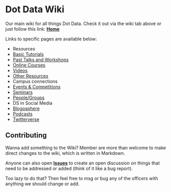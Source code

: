 # Dot Data Wiki
Our main wiki for all things Dot Data. Check it out via the wiki tab above or just follow this link:
**[Home](https://github.com/dotDATAScience/wiki/wiki)**

Links to specific pages are available below:
* Resources
 * [Basic Tutorials](https://github.com/dotDATAScience/wiki/wiki/Basic-Tutorials)
 * [Past Talks and Workshops](https://github.com/dotDATAScience/wiki/wiki/Past-Talks-and-Workshops)
 * [Online Courses](https://github.com/dotDATAScience/wiki/wiki/Online-Courses)
 * [Videos](https://github.com/dotDATAScience/wiki/wiki/Videos)
 * [Other Resources](https://github.com/dotDATAScience/wiki/wiki/Other-Resources)
* Campus connections
 * [Events & Competitions](https://github.com/dotDATAScience/wiki/wiki/Events-%26-Competitions)
 * [Seminars](https://github.com/dotDATAScience/wiki/wiki/Seminars)
 * [People/Groups](https://github.com/dotDATAScience/wiki/wiki/People-Groups)
* DS in Social Media
 * [Blogosphere](https://github.com/dotDATAScience/wiki/wiki/Blogosphere)
 * [Podcasts](https://github.com/dotDATAScience/wiki/wiki/Podcasts)
 * [Twitterverse](https://github.com/dotDATAScience/wiki/wiki/Twitterverse)

## Contributing

Wanna add something to the Wiki? Member are more than welcome to make direct changes to the wiki, which is written in Markdown.

Anyone can also open **[Issues](https://github.com/dotDATAScience/wiki/issues)** to create an open discussion on things that need to be addressed or added (think of it like a bug report).

Too lazy to do that? Then feel free to msg or bug any of the officers with anything we should change or add.
